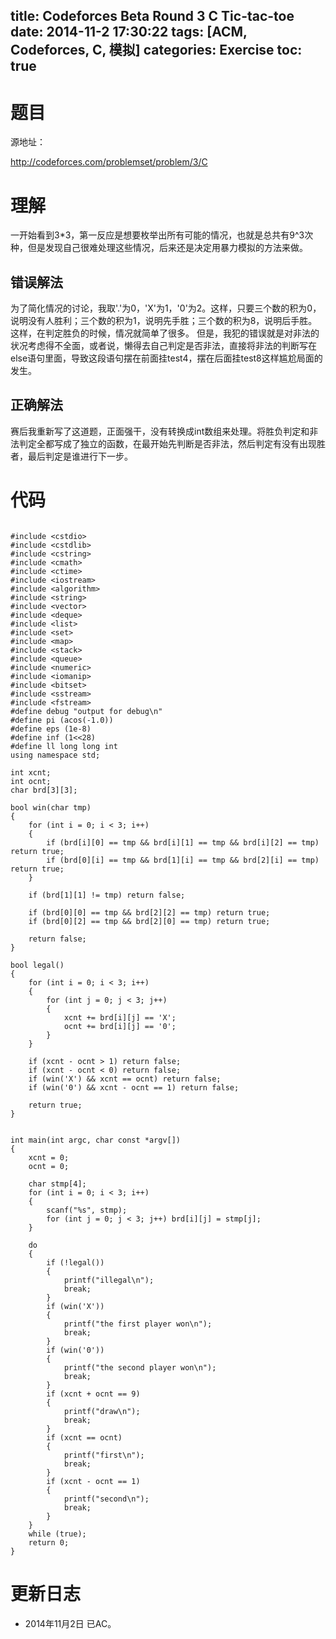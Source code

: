 title: Codeforces Beta Round 3 C Tic-tac-toe
date: 2014-11-2 17:30:22
tags: [ACM, Codeforces, C, 模拟]
categories: Exercise
toc: true
---
# 题目
源地址：

http://codeforces.com/problemset/problem/3/C

# 理解
一开始看到3*3，第一反应是想要枚举出所有可能的情况，也就是总共有9^3次种，但是发现自己很难处理这些情况，后来还是决定用暴力模拟的方法来做。

## 错误解法
为了简化情况的讨论，我取'.'为0，'X'为1，'0'为2。这样，只要三个数的积为0，说明没有人胜利；三个数的积为1，说明先手胜；三个数的积为8，说明后手胜。这样，在判定胜负的时候，情况就简单了很多。
但是，我犯的错误就是对非法的状况考虑得不全面，或者说，懒得去自己判定是否非法，直接将非法的判断写在else语句里面，导致这段语句摆在前面挂test4，摆在后面挂test8这样尴尬局面的发生。

## 正确解法
赛后我重新写了这道题，正面强干，没有转换成int数组来处理。将胜负判定和非法判定全都写成了独立的函数，在最开始先判断是否非法，然后判定有没有出现胜者，最后判定是谁进行下一步。

<!-- more -->

# 代码

```

#include <cstdio>
#include <cstdlib>
#include <cstring>
#include <cmath>
#include <ctime>
#include <iostream>
#include <algorithm>
#include <string>
#include <vector>
#include <deque>
#include <list>
#include <set>
#include <map>
#include <stack>
#include <queue>
#include <numeric>
#include <iomanip>
#include <bitset>
#include <sstream>
#include <fstream>
#define debug "output for debug\n"
#define pi (acos(-1.0))
#define eps (1e-8)
#define inf (1<<28)
#define ll long long int
using namespace std;

int xcnt;
int ocnt;
char brd[3][3];

bool win(char tmp)
{
    for (int i = 0; i < 3; i++)
    {
        if (brd[i][0] == tmp && brd[i][1] == tmp && brd[i][2] == tmp) return true;
        if (brd[0][i] == tmp && brd[1][i] == tmp && brd[2][i] == tmp) return true;
    }

    if (brd[1][1] != tmp) return false;

    if (brd[0][0] == tmp && brd[2][2] == tmp) return true;
    if (brd[0][2] == tmp && brd[2][0] == tmp) return true;

    return false;
}

bool legal()
{
    for (int i = 0; i < 3; i++)
    {
        for (int j = 0; j < 3; j++)
        {
            xcnt += brd[i][j] == 'X';
            ocnt += brd[i][j] == '0';
        }
    }

    if (xcnt - ocnt > 1) return false;
    if (xcnt - ocnt < 0) return false;
    if (win('X') && xcnt == ocnt) return false;
    if (win('0') && xcnt - ocnt == 1) return false;

    return true;
}


int main(int argc, char const *argv[])
{
    xcnt = 0;
    ocnt = 0;

    char stmp[4];
    for (int i = 0; i < 3; i++)
    {
        scanf("%s", stmp);
        for (int j = 0; j < 3; j++) brd[i][j] = stmp[j];
    }

    do
    {
        if (!legal())
        {
            printf("illegal\n");
            break;
        }
        if (win('X'))
        {
            printf("the first player won\n");
            break;
        }
        if (win('0'))
        {
            printf("the second player won\n");
            break;
        }
        if (xcnt + ocnt == 9)
        {
            printf("draw\n");
            break;
        }
        if (xcnt == ocnt)
        {
            printf("first\n");
            break;
        }
        if (xcnt - ocnt == 1)
        {
            printf("second\n");
            break;
        }
    }
    while (true);
    return 0;
}

```

# 更新日志
- 2014年11月2日 已AC。